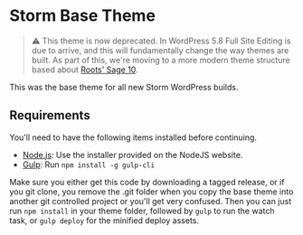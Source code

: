 # Storm Base Theme 

> :warning: This theme is now deprecated. In WordPress 5.8 Full Site Editing is due to arrive, and this will fundamentally change the way themes are built. As part of this, we're moving to a more modern theme structure based about [Roots' Sage 10](https://github.com/roots/sage).

This was the base theme for all new Storm WordPress builds.

## Requirements

You'll need to have the following items installed before continuing.

* [Node.js](http://nodejs.org): Use the installer provided on the NodeJS website.
* [Gulp](http://gulpjs.com/): Run `npm install -g gulp-cli`

Make sure you either get this code by downloading a tagged release, or if you git clone, you remove the .git folder when you copy the base theme into another git controlled project or you'll get very confused. Then you can just run `npm install` in your theme folder, followed by `gulp` to run the watch task, or `gulp deploy` for the minified deploy assets.
